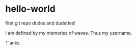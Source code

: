 # hello-world

first git repo dudes and dudettes!

I am defined by my memories of waves. Thus my username.

T'anks.

